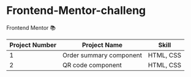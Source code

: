 # Frontend-Mentor-challeng

Frontend Mentor :books:


|Project Number|Project Name|Skill|
|------|---|---|
|1|Order summary component|HTML, CSS|
|2|QR code component|HTML, CSS|
